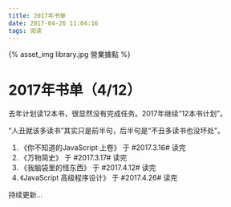 ```yaml
---
title: 2017年书单
date: 2017-04-26 11:04:16
tags: 阅读
---
```


{% asset_img library.jpg 營業據點 %}
# 2017年书单（4/12）

去年计划读12本书，很显然没有完成任务。2017年继续“12本书计划”。

“人丑就该多读书”其实只是前半句，后半句是“不丑多读书也没坏处”。

<!-- more -->

1. 《你不知道的JavaScript·上卷》 于 #2017.3.16# 读完
2. 《万物简史》 于 #2017.3.17# 读完
3. 《我脑袋里的怪东西》 于 #2017.4.12# 读完
4. 《JavaScript 高级程序设计》 于 #2017.4.26# 读完

持续更新...
